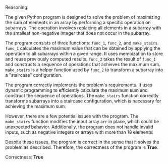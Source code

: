 Reasoning: 

The given Python program is designed to solve the problem of maximizing the sum of elements in an array by performing a specific operation on subarrays. The operation involves replacing all elements in a subarray with the smallest non-negative integer that does not occur in the subarray.

The program consists of three functions: `func_1`, `func_2`, and `make_stairs`. `func_1` calculates the maximum value that can be obtained by applying the operation to all subarrays within a given range. It uses memoization to store and reuse previously computed results. `func_2` takes the result of `func_1` and constructs a sequence of operations that achieves the maximum sum. `make_stairs` is a helper function used by `func_2` to transform a subarray into a "staircase" configuration.

The program correctly implements the problem's requirements. It uses dynamic programming to efficiently calculate the maximum sum and construct the sequence of operations. The `make_stairs` function correctly transforms subarrays into a staircase configuration, which is necessary for achieving the maximum sum.

However, there are a few potential issues with the program. The `make_stairs` function modifies the input array `arr` in place, which could be unexpected behavior. Additionally, the program does not handle invalid inputs, such as negative integers or arrays with more than 18 elements.

Despite these issues, the program is correct in the sense that it solves the problem as described. Therefore, the correctness of the program is **True**.

Correctness: **True**